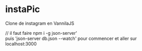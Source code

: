 # instaPic

Clone de instagram en VannilaJS

// il faut faire npm i -g json-server'  
puis  'json-server db.json --watch' pour commencer et aller sur localhost:3000


